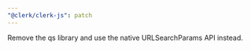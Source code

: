 ```yaml
---
"@clerk/clerk-js": patch
---
```


Remove the qs library and use the native URLSearchParams API instead.
